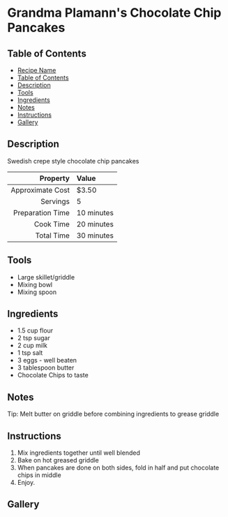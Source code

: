 # Grandma Plamann's Chocolate Chip Pancakes

## Table of Contents

- [Recipe Name](#recipe-name)
- [Table of Contents](#table-of-contents)
- [Description](#description)
- [Tools](#tools)
- [Ingredients](#ingredients)
- [Notes](#notes)
- [Instructions](#instructions)
- [Gallery](#gallery)

## Description
Swedish crepe style chocolate chip pancakes

| Property         | Value      |
|-----------------:|:-----------|
| Approximate Cost | $3.50      |
| Servings         | 5          |
| Preparation Time | 10 minutes |
| Cook Time        | 20 minutes |
| Total Time       | 30 minutes |

## Tools
 - Large skillet/griddle
 - Mixing bowl
 - Mixing spoon

## Ingredients
 - 1.5 cup flour
 - 2 tsp sugar
 - 2 cup milk
 - 1 tsp salt
 - 3 eggs - well beaten
 - 3 tablespoon butter
 - Chocolate Chips to taste

## Notes
Tip: Melt butter on griddle before combining ingredients to grease griddle

## Instructions
 1. Mix ingredients together until well blended
 2. Bake on hot greased griddle
 3. When pancakes are done on both sides, fold in half and put chocolate chips in middle
 4. Enjoy.

## Gallery
